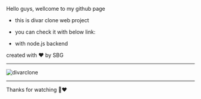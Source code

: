 Hello guys, wellcome to my github page

- this is divar clone web project

- you can check it with below link:

- with node.js backend

created with ❤️ by SBG

-----------------------------------

![divarclone](https://github.com/moeinmnia80/divar/assets/86520846/652dce81-a16e-48f7-b283-d4fab9cebb53)

----------------------------------

Thanks for watching 🙏❤️
